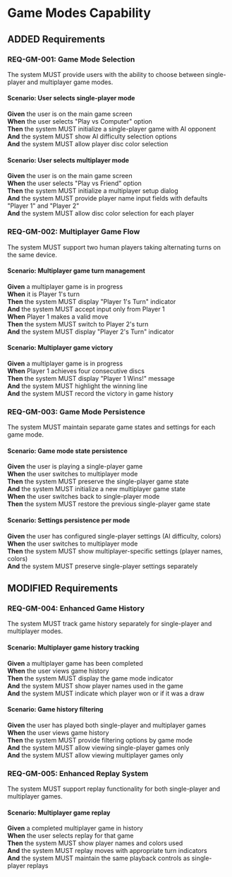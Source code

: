 # Game Modes Capability

## ADDED Requirements

### REQ-GM-001: Game Mode Selection

The system MUST provide users with the ability to choose between single-player and multiplayer game modes.

#### Scenario: User selects single-player mode

**Given** the user is on the main game screen  
**When** the user selects "Play vs Computer" option  
**Then** the system MUST initialize a single-player game with AI opponent  
**And** the system MUST show AI difficulty selection options  
**And** the system MUST allow player disc color selection

#### Scenario: User selects multiplayer mode

**Given** the user is on the main game screen  
**When** the user selects "Play vs Friend" option  
**Then** the system MUST initialize a multiplayer setup dialog  
**And** the system MUST provide player name input fields with defaults "Player 1" and "Player 2"  
**And** the system MUST allow disc color selection for each player

### REQ-GM-002: Multiplayer Game Flow

The system MUST support two human players taking alternating turns on the same device.

#### Scenario: Multiplayer game turn management

**Given** a multiplayer game is in progress  
**When** it is Player 1's turn  
**Then** the system MUST display "Player 1's Turn" indicator  
**And** the system MUST accept input only from Player 1  
**When** Player 1 makes a valid move  
**Then** the system MUST switch to Player 2's turn  
**And** the system MUST display "Player 2's Turn" indicator

#### Scenario: Multiplayer game victory

**Given** a multiplayer game is in progress  
**When** Player 1 achieves four consecutive discs  
**Then** the system MUST display "Player 1 Wins!" message  
**And** the system MUST highlight the winning line  
**And** the system MUST record the victory in game history

### REQ-GM-003: Game Mode Persistence

The system MUST maintain separate game states and settings for each game mode.

#### Scenario: Game mode state persistence

**Given** the user is playing a single-player game  
**When** the user switches to multiplayer mode  
**Then** the system MUST preserve the single-player game state  
**And** the system MUST initialize a new multiplayer game state  
**When** the user switches back to single-player mode  
**Then** the system MUST restore the previous single-player game state

#### Scenario: Settings persistence per mode

**Given** the user has configured single-player settings (AI difficulty, colors)  
**When** the user switches to multiplayer mode  
**Then** the system MUST show multiplayer-specific settings (player names, colors)  
**And** the system MUST preserve single-player settings separately

## MODIFIED Requirements

### REQ-GM-004: Enhanced Game History

The system MUST track game history separately for single-player and multiplayer modes.

#### Scenario: Multiplayer game history tracking

**Given** a multiplayer game has been completed  
**When** the user views game history  
**Then** the system MUST display the game mode indicator  
**And** the system MUST show player names used in the game  
**And** the system MUST indicate which player won or if it was a draw

#### Scenario: Game history filtering

**Given** the user has played both single-player and multiplayer games  
**When** the user views game history  
**Then** the system MUST provide filtering options by game mode  
**And** the system MUST allow viewing single-player games only  
**And** the system MUST allow viewing multiplayer games only

### REQ-GM-005: Enhanced Replay System

The system MUST support replay functionality for both single-player and multiplayer games.

#### Scenario: Multiplayer game replay

**Given** a completed multiplayer game in history  
**When** the user selects replay for that game  
**Then** the system MUST show player names and colors used  
**And** the system MUST replay moves with appropriate turn indicators  
**And** the system MUST maintain the same playback controls as single-player replays
